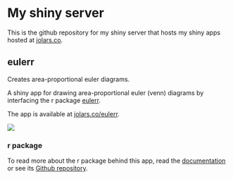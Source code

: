 # My shiny server

This is the github repository for my shiny server that hosts my shiny 
apps hosted at [jolars.co](http://jolars.co).

## eulerr

Creates area-proportional euler diagrams.

A shiny app for drawing area-proportional euler
(venn) diagrams by interfacing the r package
[eulerr](https://CRAN.R-project.org/package=eulerr).

The app is available at [jolars.co/eulerr](http://jolars.co/eulerr).

![](./assets/images/eulerr.gif)

### r package

To read more about the r package behind this app, read the
[documentation](https://jolars.github.io/eulerr/) or see its
[Github repository](https://github.com/jolars/eulerr).

